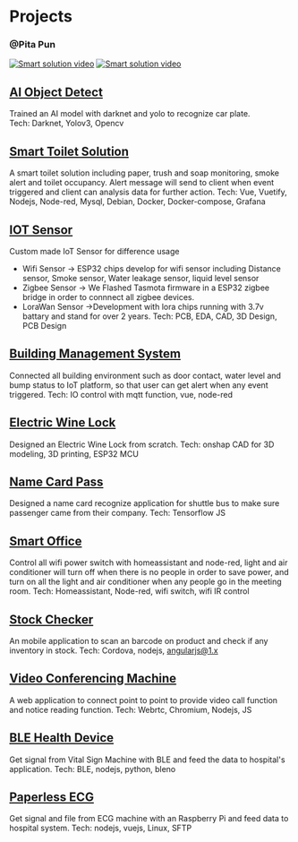 # Projects

### @Pita Pun
[![Smart solution video](https://img.shields.io/twitter/url?label=LinkedIn&logo=LinkedIn&style=social&url=https%3A%2F%2Fwww.linkedin.com%2Fin%2Fpita-pun-27924966b%2F)](https://www.linkedin.com/in/pita-pun-27924966/)
[![Smart solution video](https://img.shields.io/twitter/url?label=WhatsApp&logo=WhatsApp&style=social&url=https%3A%2F%2Fapi.whatsapp.com%2Fsend%3Fphone%3D93866086%26text%3DPlease%2520Find%2520Me%2520if%2520You%2520Need)](https://wa.me/+85293866086?text=Hi%20Mr%20Pun)

## [AI Object Detect](AI%20Object%20Detect)
Trained an AI model with darknet and yolo to recognize car plate.  
Tech: Darknet, Yolov3, Opencv

## [Smart Toilet Solution](Smart%20Toilet%20Solution)

A smart toilet solution including paper, trush and soap monitoring, smoke alert and toilet occupancy. 
Alert message will send to client when event triggered and client can analysis data for further action.
Tech: Vue, Vuetify, Nodejs, Node-red, Mysql, Debian, Docker, Docker-compose, Grafana

## [IOT Sensor](IOT%20Sensor)
Custom made IoT Sensor for difference usage
- Wifi Sensor -> ESP32 chips develop for wifi sensor including Distance sensor, Smoke sensor, Water leakage sensor, liquid level sensor
- Zigbee Sensor -> We Flashed Tasmota firmware in a ESP32 zigbee bridge in order to connnect all zigbee devices.
- LoraWan Sensor ->Development with lora chips running with 3.7v battary and stand for over 2 years.
Tech: PCB, EDA, CAD, 3D Design, PCB Design

## [Building Management System](Building%20Management%20System)
Connected all building environment such as door contact, water level and bump status to IoT platform, so that user can get alert when any event triggered.
Tech: IO control with mqtt function, vue, node-red

## [Electric Wine Lock](Electric%20Wine%20Lock)
Designed an Electric Wine Lock from scratch.
Tech: onshap CAD for 3D modeling, 3D printing, ESP32 MCU

## [Name Card Pass](Name%20Card%20Pass)
Designed a name card recognize application for shuttle bus to make sure passenger came from their company.
Tech: Tensorflow JS 

## [Smart Office](Smart%20Office)
Control all wifi power switch with homeassistant and node-red, light and air conditioner will turn off when there is no people in order to save power, and turn on all the light and air conditioner when any people go in the meeting room. 
Tech: Homeassistant, Node-red, wifi switch, wifi IR control

## [Stock Checker](Stock%20Checker)
An mobile application to scan an barcode on product and check if any inventory in stock.
Tech: Cordova, nodejs, angularjs@1.x

## [Video Conferencing Machine](Video%20Conferencing%20Machine)
A web application to connect point to point to provide video call function and notice reading function.
Tech: Webrtc, Chromium, Nodejs, JS

## [BLE Health Device](BLE%20Health%20Device)
Get signal from Vital Sign Machine with BLE and feed the data to hospital's application.
Tech: BLE, nodejs, python, bleno

## [Paperless ECG](Paperless%20ECG)
Get signal and file from ECG machine with an Raspberry Pi and feed data to hospital system.
Tech: nodejs, vuejs, Linux, SFTP
